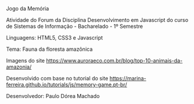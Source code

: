 Jogo da Memória

Atividade do Forum da Disciplina Desenvolvimento em Javascript do curso de Sistemas de Informação - Bacharelado - 1º Semestre

Linguagens: HTML5, CSS3 e Javascript

Tema: Fauna da floresta amazônica

Imagens do site https://www.auroraeco.com.br/blog/top-10-animais-da-amazonia/

Desenvolvido com base no tutorial do site https://marina-ferreira.github.io/tutorials/js/memory-game.pt-br/

Desenvolvedor: Paulo Dórea Machado
